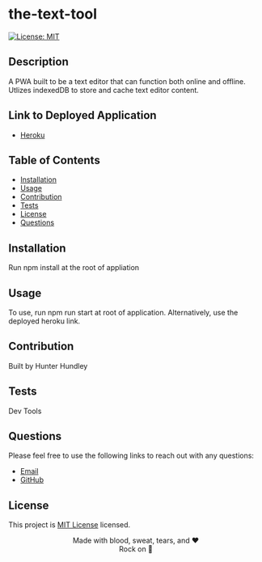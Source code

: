 # the-text-tool
  
  [![License: MIT](https://img.shields.io/badge/License-MIT-yellow.svg)](https://opensource.org/licenses/MIT)
  
  ## Description
  A PWA built to be a text editor that can function both online and offline. Utlizes indexedDB to store and cache text editor content.

  ## Link to Deployed Application
  * [Heroku]()

  
  ## Table of Contents
  * [Installation](#installation)
  * [Usage](#usage)
  * [Contribution](#contributions)
  * [Tests](#tests)
  * [License](#license)
  * [Questions](#questions)

  
  ## Installation
  Run npm install at the root of appliation
  ## Usage
  To use, run npm run start at root of application. Alternatively, use the deployed heroku link.
  ## Contribution
  Built by
  Hunter Hundley
  ## Tests
  Dev Tools

  ## Questions
  Please feel free to use the following links to reach out with any questions: <br/>
  * [Email](mailto:hunter.hundley22@gmail.com)
  * [GitHub](https://www.github.com/hhundley)
  
  ## License
  This project is [MIT License](https://choosealicense.com/licenses/mit/) licensed.

  <div align="center">Made with blood, sweat, tears, and ❤️
  <div align="center">Rock on 🤘